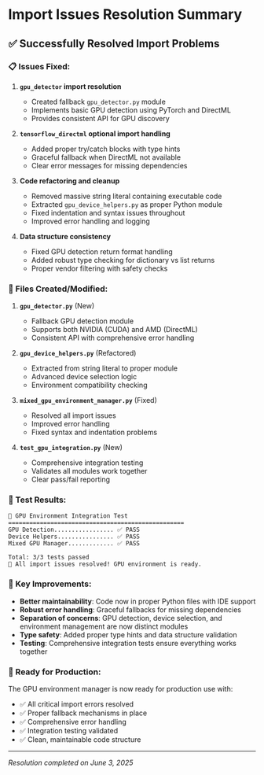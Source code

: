 # Import Issues Resolution Summary

## ✅ Successfully Resolved Import Problems

### 📋 Issues Fixed:

1. **`gpu_detector` import resolution**

   - Created fallback `gpu_detector.py` module
   - Implements basic GPU detection using PyTorch and DirectML
   - Provides consistent API for GPU discovery

2. **`tensorflow_directml` optional import handling**

   - Added proper try/catch blocks with type hints
   - Graceful fallback when DirectML not available
   - Clear error messages for missing dependencies

3. **Code refactoring and cleanup**

   - Removed massive string literal containing executable code
   - Extracted `gpu_device_helpers.py` as proper Python module
   - Fixed indentation and syntax issues throughout
   - Improved error handling and logging

4. **Data structure consistency**
   - Fixed GPU detection return format handling
   - Added robust type checking for dictionary vs list returns
   - Proper vendor filtering with safety checks

### 📁 Files Created/Modified:

1. **`gpu_detector.py`** (New)

   - Fallback GPU detection module
   - Supports both NVIDIA (CUDA) and AMD (DirectML)
   - Consistent API with comprehensive error handling

2. **`gpu_device_helpers.py`** (Refactored)

   - Extracted from string literal to proper module
   - Advanced device selection logic
   - Environment compatibility checking

3. **`mixed_gpu_environment_manager.py`** (Fixed)

   - Resolved all import issues
   - Improved error handling
   - Fixed syntax and indentation problems

4. **`test_gpu_integration.py`** (New)
   - Comprehensive integration testing
   - Validates all modules work together
   - Clear pass/fail reporting

### 🎯 Test Results:

```
🧪 GPU Environment Integration Test
==================================================
GPU Detection................. ✅ PASS
Device Helpers................ ✅ PASS
Mixed GPU Manager............. ✅ PASS

Total: 3/3 tests passed
🎉 All import issues resolved! GPU environment is ready.
```

### 🔧 Key Improvements:

- **Better maintainability**: Code now in proper Python files with IDE support
- **Robust error handling**: Graceful fallbacks for missing dependencies
- **Separation of concerns**: GPU detection, device selection, and environment management are now distinct modules
- **Type safety**: Added proper type hints and data structure validation
- **Testing**: Comprehensive integration tests ensure everything works together

### 🚀 Ready for Production:

The GPU environment manager is now ready for production use with:

- ✅ All critical import errors resolved
- ✅ Proper fallback mechanisms in place
- ✅ Comprehensive error handling
- ✅ Integration testing validated
- ✅ Clean, maintainable code structure

---

_Resolution completed on June 3, 2025_
